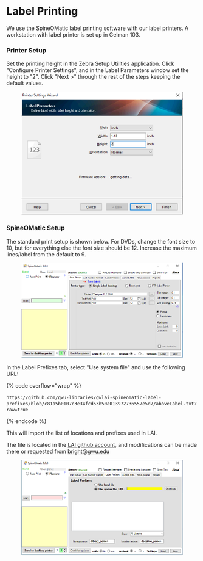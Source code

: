 # Label Printing

We use the SpineOMatic label printing software with our label printers. A workstation with label printer is set up in Gelman 103.

### Printer Setup

Set the printing height in the Zebra Setup Utilities application. Click "Configure Printer Settings", and in the Label Parameters window set the height to "2". Click "Next >" through the rest of the steps keeping the default values.

<figure><img src="../../.gitbook/assets/zebra-setup-utilities2.PNG" alt=""><figcaption></figcaption></figure>

### SpineOMatic Setup

The standard print setup is shown below. For DVDs, change the font size to 10, but for everything else the font size should be 12. Increase the maximum lines/label from the default to 9.

<figure><img src="../../.gitbook/assets/spineomatic1.PNG" alt=""><figcaption></figcaption></figure>

In the Label Prefixes tab, select "Use system file" and use the following URL:

{% code overflow="wrap" %}
```
https://github.com/gwu-libraries/gwlai-spineomatic-label-prefixes/blob/c81a5b0107c3e34fcd53b50a013972736557e5d7/aboveLabel.txt?raw=true
```
{% endcode %}

This will import the list of locations and prefixes used in LAI.

The file is located in the [LAI github account](https://github.com/gwu-libraries/gwlai-spineomatic-label-prefixes), and modifications can be made there or requested from [bright@gwu.edu](mailto:bright@gwu.edu)

<figure><img src="../../.gitbook/assets/spineomatic2.PNG" alt=""><figcaption></figcaption></figure>
